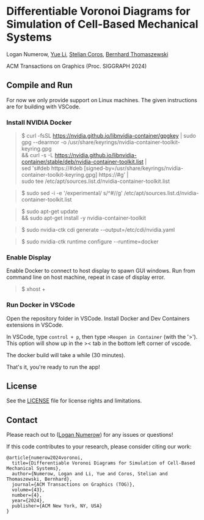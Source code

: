 # Differentiable Voronoi Diagrams for Simulation of Cell-Based Mechanical Systems

Logan Numerow, [Yue Li](https://liyuesolo.github.io/), [Stelian Coros](https://crl.ethz.ch/people/coros/index.html), [Bernhard Thomaszewski](https://n.ethz.ch/~bthomasz/)

ACM Transactions on Graphics (Proc. SIGGRAPH 2024)

## Compile and Run 

For now we only provide support on Linux machines. The given instructions are for building with VSCode.

### Install NVIDIA Docker

> $ curl -fsSL https://nvidia.github.io/libnvidia-container/gpgkey | sudo gpg --dearmor -o /usr/share/keyrings/nvidia-container-toolkit-keyring.gpg \
  && curl -s -L https://nvidia.github.io/libnvidia-container/stable/deb/nvidia-container-toolkit.list | \
    sed 's#deb https://#deb [signed-by=/usr/share/keyrings/nvidia-container-toolkit-keyring.gpg] https://#g' | \
    sudo tee /etc/apt/sources.list.d/nvidia-container-toolkit.list
    
> $ sudo sed -i -e '/experimental/ s/^#//g' /etc/apt/sources.list.d/nvidia-container-toolkit.list

> $ sudo apt-get update \
    && sudo apt-get install -y nvidia-container-toolkit

> $ sudo nvidia-ctk cdi generate --output=/etc/cdi/nvidia.yaml

> $ sudo nvidia-ctk runtime configure --runtime=docker

### Enable Display

Enable Docker to connect to host display to spawn GUI windows. Run from command line on host machine, repeat in case of display error.
> $ xhost +

### Run Docker in VSCode

Open the repository folder in VSCode. Install Docker and Dev Containers extensions in VSCode.

In VSCode, type `control + p`, then type `>Reopen in Container` (with the '>'). This option will show up in the >< tab in the bottom left corner of vscode.

The docker build will take a while (30 minutes).

That's it, you're ready to run the app!

## License
See the [LICENSE](./LICENSE) file for license rights and limitations.

## Contact
Please reach out to ([Logan Numerow](logan-numerow@hotmail.com)) for any issues or questions!

If this code contributes to your research, please consider citing our work:
```
@article{numerow2024voronoi,
  title={Differentiable Voronoi Diagrams for Simulation of Cell-Based Mechanical Systems},
  author={Numerow, Logan and Li, Yue and Coros, Stelian and Thomaszewski, Bernhard},
  journal={ACM Transactions on Graphics (TOG)},
  volume={43},
  number={4},
  year={2024},
  publisher={ACM New York, NY, USA}
}
```
